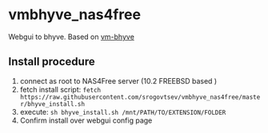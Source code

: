 # vmbhyve_nas4free
Webgui to bhyve.
Based on [vm-bhyve](https://github.com/churchers/vm-bhyve)
## Install procedure
1. connect as root to NAS4Free server (10.2 FREEBSD based )
2. fetch install script: `fetch https://raw.githubusercontent.com/srogovtsev/vmbhyve_nas4free/master/bhyve_install.sh`
3. execute: `sh bhyve_install.sh /mnt/PATH/TO/EXTENSION/FOLDER`
4. Confirm install over webgui config page
